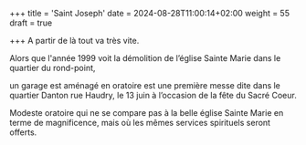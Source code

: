 +++
title = 'Saint Joseph'
date = 2024-08-28T11:00:14+02:00
weight = 55
draft = true

+++
A partir de là tout va très vite. 

Alors que l'année 1999 voit la démolition de l’église Sainte Marie dans le quartier du rond-point,

un garage est aménagé en oratoire est une première messe dite dans le quartier Danton rue Haudry, le 13 juin à l’occasion de la fête du Sacré Coeur.


Modeste oratoire qui ne se compare pas à la belle église Sainte Marie en terme de magnificence, mais où les mêmes services spirituels seront offerts.




 